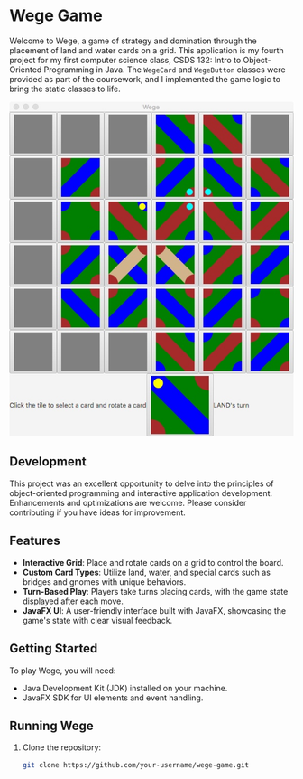 # Wege Game

Welcome to Wege, a game of strategy and domination through the placement of land and water cards on a grid. This application is my fourth project for my first computer science class, CSDS 132: Intro to Object-Oriented Programming in Java. The `WegeCard` and `WegeButton` classes were provided as part of the coursework, and I implemented the game logic to bring the static classes to life. </br>

![Wege Game Screenshot](Wege.jpeg)

## Development 

This project was an excellent opportunity to delve into the principles of object-oriented programming and interactive application development. Enhancements and optimizations are welcome. Please consider contributing if you have ideas for improvement.


## Features

- **Interactive Grid**: Place and rotate cards on a grid to control the board.
- **Custom Card Types**: Utilize land, water, and special cards such as bridges and gnomes with unique behaviors.
- **Turn-Based Play**: Players take turns placing cards, with the game state displayed after each move.
- **JavaFX UI**: A user-friendly interface built with JavaFX, showcasing the game's state with clear visual feedback.

## Getting Started

To play Wege, you will need:

- Java Development Kit (JDK) installed on your machine.
- JavaFX SDK for UI elements and event handling.

## Running Wege

1. Clone the repository:
   ```sh
   git clone https://github.com/your-username/wege-game.git

